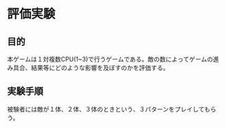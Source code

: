 # 評価実験
## 目的
本ゲームは１対複数CPU(1~3)で行うゲームである。敵の数によってゲームの進み具合、結果等にどのような影響を及ぼすのかを評価する。
## 実験手順
被験者には敵が１体、２体、３体のときという、３パターンをプレイしてもらう。
